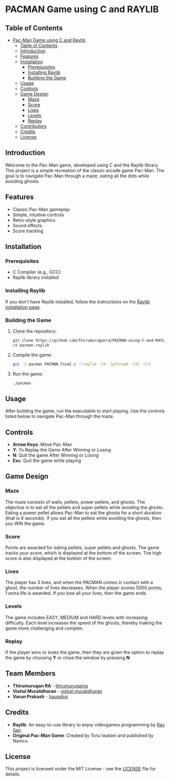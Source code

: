 # PACMAN Game using C and RAYLIB

## Table of Contents
- [Pac-Man Game using C and Raylib](#pac-man-game-using-c-and-raylib)
  - [Table of Contents](#table-of-contents)
  - [Introduction](#introduction)
  - [Features](#features)
  - [Installation](#installation)
    - [Prerequisites](#prerequisites)
    - [Installing Raylib](#installing-raylib)
    - [Building the Game](#building-the-game)
  - [Usage](#usage)
  - [Controls](#controls)
  - [Game Design](#game-design)
    - [Maze](#maze)
    - [Score](#score)
    - [Lives](#lives)
    - [Levels](#levels)
    - [Replay](#replay)
  - [Contributors](#contributors)
  - [Credits](#credits)
  - [License](#license)

## Introduction
Welcome to the Pac-Man game, developed using C and the Raylib library. This project is a simple recreation of the classic arcade game Pac-Man. The goal is to navigate Pac-Man through a maze, eating all the dots while avoiding ghosts.

## Features
- Classic Pac-Man gameplay
- Simple, intuitive controls
- Retro-style graphics
- Sound effects
- Score tracking

## Installation

### Prerequisites
- C Compiler (e.g., GCC)
- Raylib library installed

### Installing Raylib
If you don't have Raylib installed, follow the instructions on the [Raylib installation page](https://github.com/raysan5/raylib#installation).

### Building the Game
1. Clone the repository:
   ```sh
   git clone https://github.com/thirumuruganra/PACMAN-using-C-and-RAYLIB.git
   cd pacman-raylib
   ```

2. Compile the game:
   ```sh
   gcc -o pacman PACMAN_Final.c -lraylib -lm -lpthread -ldl -lrt
   ```

3. Run the game:
   ```sh
   ./pacman
   ```

## Usage
After building the game, run the executable to start playing. Use the controls listed below to navigate Pac-Man through the maze.

## Controls
- **Arrow Keys**: Move Pac-Man
- **Y**: To Replay the Game After Winning or Losing
- **N**: Quit the game After Winning or Losing
- **Esc**: Quit the game while playing

## Game Design
### Maze
The maze consists of walls, pellets, power pellets, and ghosts. The objective is to eat all the pellets and super pellets while avoiding the ghosts. Eating a power pellet allows Pac-Man to eat the ghosts for a short duration (that is 9 seconds). If you eat all the pellets while avoiding the ghosts, then you WIN the game.

### Score
Points are awarded for eating pellets, super pellets and ghosts. The game tracks your score, which is displayed at the bottom of the screen. The high score is also displayed at the bottom of the screen.

### Lives
The player has 3 lives, and when the PACMAN comes in contact with a ghost, the number of lives decreases. When the player scores 5000 points, 1 extra life is awarded. If you lose all your lives, then the game ends.

### Levels
The game includes EASY, MEDIUM and HARD levels with increasing difficulty. Each level increases the speed of the ghosts, thereby making the game more challenging and complex.

### Replay
If the player wins or loses the game, then they are given the option to replay the game by choosing **Y** or close the window by pressing **N**

## Team Members
- **Thirumurugan RA** - [thirumuruganra](https://github.com/thirumuruganra/)
- **Vishal Muralidharan** - [vishal-muralidharan](https://github.com/vishal-muralidharan)
- **Varun Prakash** - [hauseboi](https://github.com/hauseboi)

## Credits
- **Raylib**: An easy-to-use library to enjoy videogames programming by [Ray San](https://www.raylib.com/)
- **Original Pac-Man Game**: Created by Toru Iwatani and published by Namco

## License
This project is licensed under the MIT License - see the [LICENSE](LICENSE) file for details.

